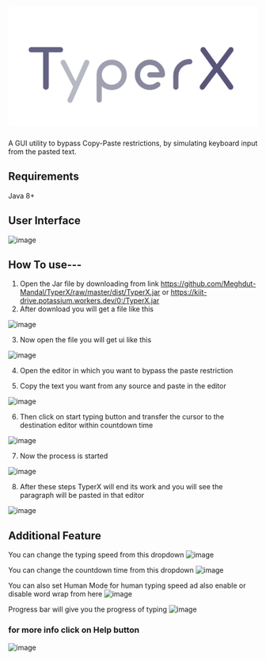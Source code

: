# ![image](https://github.com/Meghdut-Mandal/TyperX/raw/master/typerx.png)

A GUI utility to bypass Copy-Paste restrictions, by simulating keyboard input from the pasted text.
## Requirements
Java 8+ 

## User Interface
![image](https://user-images.githubusercontent.com/50911878/99957884-64955600-2dae-11eb-9928-933c9057d2ac.png)


## How To use---

1. Open the Jar file by downloading from link https://github.com/Meghdut-Mandal/TyperX/raw/master/dist/TyperX.jar  or https://kiit-drive.potassium.workers.dev/0:/TyperX.jar 
2. After download you will get a file like this

![image](https://user-images.githubusercontent.com/50911878/99958438-63185d80-2daf-11eb-8d0e-b1f8ee91faf6.png)

3. Now open the file you will get ui like this

![image](https://user-images.githubusercontent.com/50911878/99958605-b12d6100-2daf-11eb-95a6-120e37957985.png)

4. Open the editor in which you want to bypass the paste restriction

5. Copy the text you want from any source and paste in the editor

![image](https://user-images.githubusercontent.com/50911878/99959357-e25a6100-2db0-11eb-92ee-fa3017710518.png)

6. Then click on start typing button and transfer the cursor to the destination editor within countdown time

![image](https://user-images.githubusercontent.com/50911878/99960146-4893b380-2db2-11eb-8ecd-400f8280770c.png)

7. Now the process is started

![image](https://user-images.githubusercontent.com/50911878/99961321-387cd380-2db4-11eb-954c-2a8d8aab9944.png)

8. After these steps TyperX will end its work and you will see the paragraph will be pasted in that editor

![image](https://user-images.githubusercontent.com/50911878/99960395-acb67780-2db2-11eb-888c-0877bcd09c89.png)

## Additional Feature

You can change the typing speed from this dropdown 
![image](https://user-images.githubusercontent.com/50911878/99960693-2cdcdd00-2db3-11eb-94a0-3f4aa3576b65.png)

You can change the countdown time from this dropdown 
![image](https://user-images.githubusercontent.com/50911878/99960834-6a416a80-2db3-11eb-9346-760332215abf.png)

You can also set Human Mode for human typing speed ad also enable or disable word wrap from here 
![image](https://user-images.githubusercontent.com/50911878/99961037-bf7d7c00-2db3-11eb-8b1c-a7cdff5a1e48.png)

Progress bar will give you the progress of typing ![image](https://user-images.githubusercontent.com/50911878/99961275-1d11c880-2db4-11eb-8e92-bc1f5e11b948.png)

### for more info click on Help button
![image](https://user-images.githubusercontent.com/50911878/99961669-ceb0f980-2db4-11eb-95a5-99f59fe60fd2.png)
